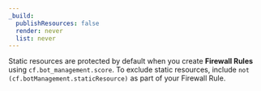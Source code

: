 ```yaml
---
_build:
  publishResources: false
  render: never
  list: never
---
```

Static resources are protected by default when you create **Firewall Rules** using `cf.bot_management.score`. To exclude static resources, include <code class="InlineCode">not (cf.botManagement.staticResource)</code> as part of your Firewall Rule.
